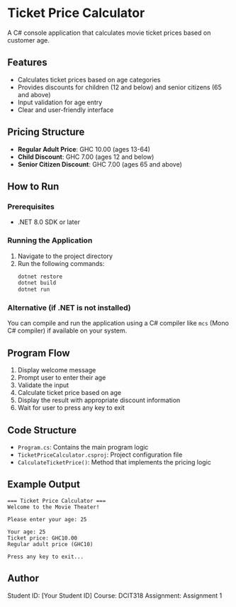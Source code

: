 # Ticket Price Calculator

A C# console application that calculates movie ticket prices based on customer age.

## Features

- Calculates ticket prices based on age categories
- Provides discounts for children (12 and below) and senior citizens (65 and above)
- Input validation for age entry
- Clear and user-friendly interface

## Pricing Structure

- **Regular Adult Price**: GHC 10.00 (ages 13-64)
- **Child Discount**: GHC 7.00 (ages 12 and below)
- **Senior Citizen Discount**: GHC 7.00 (ages 65 and above)

## How to Run

### Prerequisites
- .NET 8.0 SDK or later

### Running the Application
1. Navigate to the project directory
2. Run the following commands:
   ```bash
   dotnet restore
   dotnet build
   dotnet run
   ```

### Alternative (if .NET is not installed)
You can compile and run the application using a C# compiler like `mcs` (Mono C# compiler) if available on your system.

## Program Flow

1. Display welcome message
2. Prompt user to enter their age
3. Validate the input
4. Calculate ticket price based on age
5. Display the result with appropriate discount information
6. Wait for user to press any key to exit

## Code Structure

- `Program.cs`: Contains the main program logic
- `TicketPriceCalculator.csproj`: Project configuration file
- `CalculateTicketPrice()`: Method that implements the pricing logic

## Example Output

```
=== Ticket Price Calculator ===
Welcome to the Movie Theater!

Please enter your age: 25

Your age: 25
Ticket price: GHC10.00
Regular adult price (GHC10)

Press any key to exit...
```

## Author

Student ID: [Your Student ID]
Course: DCIT318
Assignment: Assignment 1 
